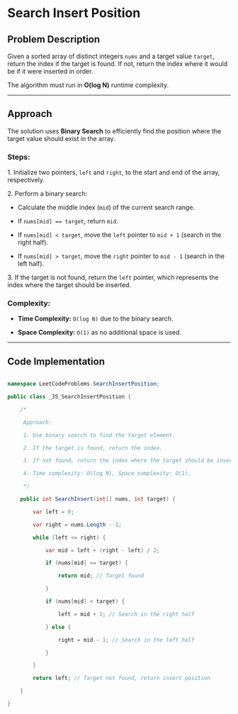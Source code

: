 # Search Insert Position

## Problem Description

Given a sorted array of distinct integers `nums` and a target value `target`, return the index if the target is found.
If not, return the index where it would be if it were inserted in order.

The algorithm must run in **O(log N)** runtime complexity.

---

## Approach

The solution uses **Binary Search** to efficiently find the position where the target value should exist in the array.

### Steps:

1\. Initialize two pointers, `left` and `right`, to the start and end of the array, respectively.

2\. Perform a binary search:

- Calculate the middle index (`mid`) of the current search range.

- If `nums[mid] == target`, return `mid`.

- If `nums[mid] < target`, move the `left` pointer to `mid + 1` (search in the right half).

- If `nums[mid] > target`, move the `right` pointer to `mid - 1` (search in the left half).

3\. If the target is not found, return the `left` pointer, which represents the index where the target should be
inserted.

### Complexity:

- **Time Complexity:** `O(log N)` due to the binary search.

- **Space Complexity:** `O(1)` as no additional space is used.

---

## Code Implementation

```csharp

namespace LeetCodeProblems.SearchInsertPosition;

public class _35_SearchInsertPosition {

    /*

     Approach:

     1. Use binary search to find the target element.

     2. If the target is found, return the index.

     3. If not found, return the index where the target should be inserted.

     4. Time complexity: O(log N), Space complexity: O(1).

     */

    public int SearchInsert(int[] nums, int target) {

        var left = 0;

        var right = nums.Length - 1;

        while (left <= right) {

            var mid = left + (right - left) / 2;

            if (nums[mid] == target) {

                return mid; // Target found

            }

            if (nums[mid] < target) {

                left = mid + 1; // Search in the right half

            } else {

                right = mid - 1; // Search in the left half

            }

        }

        return left; // Target not found, return insert position

    }

}
